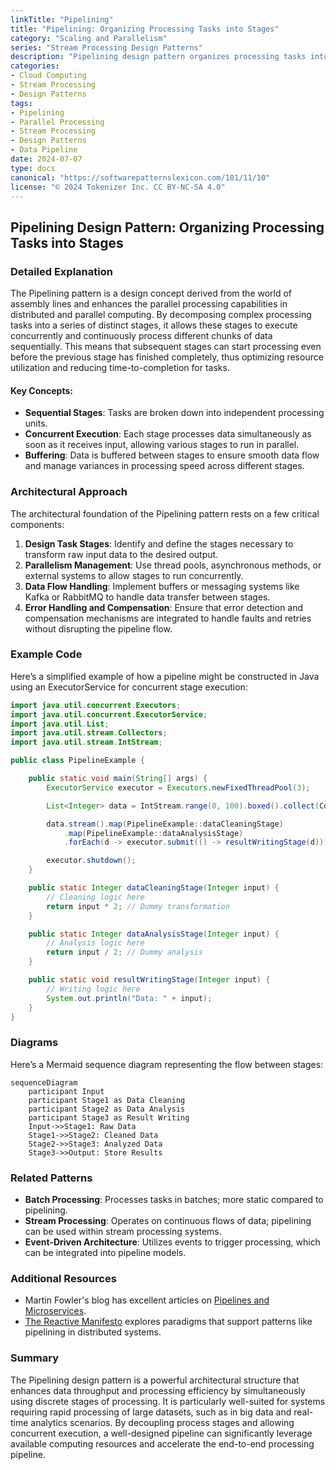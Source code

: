 ```yaml
---
linkTitle: "Pipelining"
title: "Pipelining: Organizing Processing Tasks into Stages"
category: "Scaling and Parallelism"
series: "Stream Processing Design Patterns"
description: "Pipelining design pattern organizes processing tasks into sequential stages, allowing tasks to execute in parallel, connecting the output of one stage to the input of the next."
categories:
- Cloud Computing
- Stream Processing
- Design Patterns
tags:
- Pipelining
- Parallel Processing
- Stream Processing
- Design Patterns
- Data Pipeline
date: 2024-07-07
type: docs
canonical: "https://softwarepatternslexicon.com/101/11/10"
license: "© 2024 Tokenizer Inc. CC BY-NC-SA 4.0"
---
```


## Pipelining Design Pattern: Organizing Processing Tasks into Stages

### Detailed Explanation

The Pipelining pattern is a design concept derived from the world of assembly lines and enhances the parallel processing capabilities in distributed and parallel computing. By decomposing complex processing tasks into a series of distinct stages, it allows these stages to execute concurrently and continuously process different chunks of data sequentially. This means that subsequent stages can start processing even before the previous stage has finished completely, thus optimizing resource utilization and reducing time-to-completion for tasks.

#### Key Concepts:

- **Sequential Stages**: Tasks are broken down into independent processing units.
- **Concurrent Execution**: Each stage processes data simultaneously as soon as it receives input, allowing various stages to run in parallel.
- **Buffering**: Data is buffered between stages to ensure smooth data flow and manage variances in processing speed across different stages.

### Architectural Approach

The architectural foundation of the Pipelining pattern rests on a few critical components:

1. **Design Task Stages**: Identify and define the stages necessary to transform raw input data to the desired output.
2. **Parallelism Management**: Use thread pools, asynchronous methods, or external systems to allow stages to run concurrently.
3. **Data Flow Handling**: Implement buffers or messaging systems like Kafka or RabbitMQ to handle data transfer between stages.
4. **Error Handling and Compensation**: Ensure that error detection and compensation mechanisms are integrated to handle faults and retries without disrupting the pipeline flow.

### Example Code

Here’s a simplified example of how a pipeline might be constructed in Java using an ExecutorService for concurrent stage execution:

```java
import java.util.concurrent.Executors;
import java.util.concurrent.ExecutorService;
import java.util.List;
import java.util.stream.Collectors;
import java.util.stream.IntStream;

public class PipelineExample {

    public static void main(String[] args) {
        ExecutorService executor = Executors.newFixedThreadPool(3);

        List<Integer> data = IntStream.range(0, 100).boxed().collect(Collectors.toList());

        data.stream().map(PipelineExample::dataCleaningStage)
            .map(PipelineExample::dataAnalysisStage)
            .forEach(d -> executor.submit(() -> resultWritingStage(d)));

        executor.shutdown();
    }

    public static Integer dataCleaningStage(Integer input) {
        // Cleaning logic here
        return input * 2; // Dummy transformation
    }

    public static Integer dataAnalysisStage(Integer input) {
        // Analysis logic here
        return input / 2; // Dummy analysis
    }

    public static void resultWritingStage(Integer input) {
        // Writing logic here
        System.out.println("Data: " + input);
    }
}
```

### Diagrams

Here’s a Mermaid sequence diagram representing the flow between stages:

```mermaid
sequenceDiagram
    participant Input
    participant Stage1 as Data Cleaning
    participant Stage2 as Data Analysis
    participant Stage3 as Result Writing
    Input->>Stage1: Raw Data
    Stage1->>Stage2: Cleaned Data
    Stage2->>Stage3: Analyzed Data
    Stage3->>Output: Store Results
```

### Related Patterns

- **Batch Processing**: Processes tasks in batches; more static compared to pipelining.
- **Stream Processing**: Operates on continuous flows of data; pipelining can be used within stream processing systems.
- **Event-Driven Architecture**: Utilizes events to trigger processing, which can be integrated into pipeline models.

### Additional Resources

- Martin Fowler's blog has excellent articles on [Pipelines and Microservices](https://martinfowler.com/articles/pipelines.html).
- [The Reactive Manifesto](https://www.reactivemanifesto.org/) explores paradigms that support patterns like pipelining in distributed systems.

### Summary

The Pipelining design pattern is a powerful architectural structure that enhances data throughput and processing efficiency by simultaneously using discrete stages of processing. It is particularly well-suited for systems requiring rapid processing of large datasets, such as in big data and real-time analytics scenarios. By decoupling process stages and allowing concurrent execution, a well-designed pipeline can significantly leverage available computing resources and accelerate the end-to-end processing pipeline.
